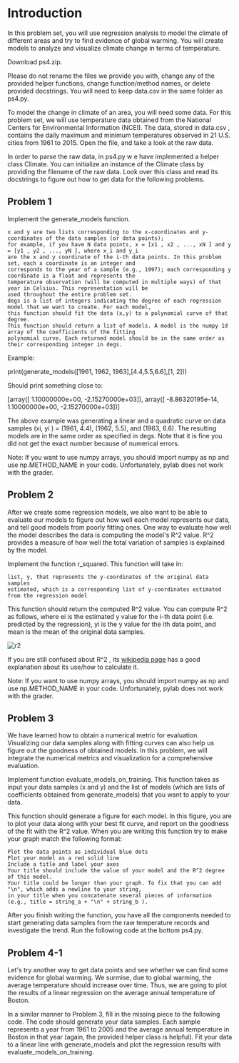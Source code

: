 # Introduction

In this problem set, you will use regression analysis to model the climate of different areas and try to find evidence of global warming. You will create models to analyze and visualize climate change in terms of temperature. 

Download ps4.zip.

Please do not rename the files we provide you with, change any of the provided helper functions, change function/method names, or delete provided docstrings. You will need to keep data.csv in the same folder as ps4.py.

To model the change in climate of an area, you will need some data. For this problem set, we will use temperature data obtained from the National Centers for Environmental Information (NCEI). The data, stored in data.csv , contains the daily maximum and minimum temperatures observed in 21 U.S. cities from 1961 to 2015. Open the file, and take a look at the raw data.

In order to parse the raw data, in ps4.py w e have implemented a helper class Climate. You can initialize an instance of the Climate class by providing the filename of the raw data. Look over this class and read its docstrings to figure out how to get data for the following problems.


## Problem 1

Implement the generate_models function.

    x and y are two lists corresponding to the x-coordinates and y-coordinates of the data samples (or data points);
    for example, if you have N data points, x = [x1 , x2 , ..., xN ] and y = [y1 , y2 , ..., yN ], where x_i and y_i
    are the x and y coordinate of the i-th data points. In this problem set, each x coordinate is an integer and
    corresponds to the year of a sample (e.g., 1997); each corresponding y coordinate is a float and represents the
    temperature observation (will be computed in multiple ways) of that year in Celsius. This representation will be
    used throughout the entire problem set.
    degs is a list of integers indicating the degree of each regression model that we want to create. For each model,
    this function should fit the data (x,y) to a polynomial curve of that degree.
    This function should return a list of models. A model is the numpy 1d array of the coefficients of the fitting
    polynomial curve. Each returned model should be in the same order as their corresponding integer in degs.

Example:

print(generate_models([1961, 1962, 1963],[4.4,5.5,6.6],[1, 2]))

Should print something close to:

[array([ 1.10000000e+00, -2.15270000e+03]), array([ -8.86320195e-14, 1.10000000e+00, -2.15270000e+03])]

The above example was generating a linear and a quadratic curve on data samples (xi, yi ) = (1961, 4.4), (1962, 5.5), and (1963, 6.6). The resulting models are in the same order as specified in degs. Note that it is fine you did not get the exact number because of numerical errors.

Note: If you want to use numpy arrays, you should import numpy as np and use np.METHOD_NAME in your code. Unfortunately, pylab does not work with the grader.


## Problem 2

After we create some regression models, we also want to be able to evaluate our models to figure out how well each model represents our data, and tell good models from poorly fitting ones. One way to evaluate how well the model describes the data is computing the model's R^2 value. R^2 provides a measure of how well the total variation of samples is explained by the model.

Implement the function r_squared. This function will take in:

    list, y, that represents the y-coordinates of the original data samples
    estimated, which is a corresponding list of y-coordinates estimated from the regression model

This function should return the computed R^2 value. You can compute R^2 as follows, where ei
is the estimated y value for the i-th data point (i.e. predicted by the regression), yi is the y value for the ith data point, and mean is the mean of the original data samples.

![r2](https://d37djvu3ytnwxt.cloudfront.net/assets/courseware/v1/83df4c1c72ef01bd64e3ff4af2d2f60c/asset-v1:MITx+6.00.2x_6+3T2016+type@asset+block/r2.PNG)

If you are still confused about R^2 , its [wikipedia page](https://en.wikipedia.org/wiki/Coefficient_of_determination) has a good explanation about its use/how to calculate it.

Note: If you want to use numpy arrays, you should import numpy as np and use np.METHOD_NAME in your code. Unfortunately, pylab does not work with the grader.


## Problem 3

We have learned how to obtain a numerical metric for evaluation. Visualizing our data samples along with fitting curves can also help us figure out the goodness of obtained models. In this problem, we will integrate the numerical metrics and visualization for a comprehensive evaluation.

Implement function evaluate_models_on_training. This function takes as input your data samples (x and y) and the list of models (which are lists of coefficients obtained from generate_models) that you want to apply to your data.

This function should generate a figure for each model. In this figure, you are to plot your data along with your best fit curve, and report on the goodness of the fit with the R^2 value. When you are writing this function try to make your graph match the following format:

    Plot the data points as individual blue dots
    Plot your model as a red solid line
    Include a title and label your axes
    Your title should include the value of your model and the R^2 degree of this model.
    Your title could be longer than your graph. To fix that you can add "\n", which adds a newline to your string,
    in your title when you concatenate several pieces of information (e.g., title = string_a + "\n" + string_b ).

After you finish writing the function, you have all the components needed to start generating data samples from the raw temperature records and investigate the trend. Run the following code at the bottom ps4.py.


## Problem 4-1

Let's try another way to get data points and see whether we can find some evidence for global warming. We surmise, due to global warming, the average temperature should increase over time. Thus, we are going to plot the results of a linear regression on the average annual temperature of Boston.

In a similar manner to Problem 3, fill in the missing piece to the following code. The code should generate your data samples. Each sample represents a year from 1961 to 2005 and the average annual temperature in Boston in that year (again, the provided helper class is helpful). Fit your data to a linear line with generate_models and plot the regression results with evaluate_models_on_training.
